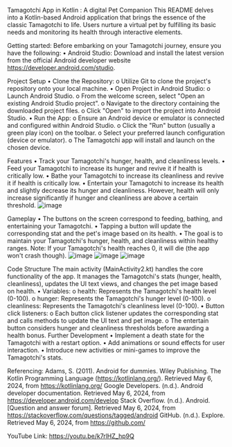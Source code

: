 Tamagotchi App in Kotlin : A digital Pet Companion
This README delves into a Kotlin-based Android application that brings the essence of the classic Tamagotchi to life. Users nurture a virtual pet by fulfilling its basic needs and monitoring its health through interactive elements.

Getting started:
Before embarking on your Tamagotchi journey, ensure you have the following:
•	Android Studio: Download and install the latest version from the official Android developer website https://developer.android.com/studio.

Project Setup
•	Clone the Repository:
o	Utilize Git to clone the project's repository onto your local machine.
•	Open Project in Android Studio:
o	Launch Android Studio.
o	From the welcome screen, select "Open an existing Android Studio project".
o	Navigate to the directory containing the downloaded project files.
o	Click "Open" to import the project into Android Studio.
•	Run the App:
o	Ensure an Android device or emulator is connected and configured within Android Studio.
o	Click the "Run" button (usually a green play icon) on the toolbar.
o	Select your preferred launch configuration (device or emulator).
o	The Tamagotchi app will install and launch on the chosen device.

Features
•	Track your Tamagotchi's hunger, health, and cleanliness levels.
•	Feed your Tamagotchi to increase its hunger and revive it if health is critically low.
•	Bathe your Tamagotchi to increase its cleanliness and revive it if health is critically low.
•	Entertain your Tamagotchi to increase its health and slightly decrease its hunger and cleanliness. However, health will only increase significantly if hunger and cleanliness are above a certain threshold.
![image](https://github.com/TeniqueC/TamagotchiApp/assets/163857386/65c21237-35ff-4b8c-9cb2-cda8f86375dd)

Gameplay 
•	The buttons on the screen correspond to feeding, bathing, and entertaining your Tamagotchi.
•	Tapping a button will update the corresponding stat and the pet's image based on its health.
•	The goal is to maintain your Tamagotchi's hunger, health, and cleanliness within healthy ranges.
Note: If your Tamagotchi's health reaches 0, it will die (the app won't crash though).
![image](https://github.com/TeniqueC/TamagotchiApp/assets/163857386/c004baf9-8f9f-4655-be0e-72c81c2acb9e)
![image](https://github.com/TeniqueC/TamagotchiApp/assets/163857386/fa7df6c8-1deb-4f15-8dc6-42d46f750e4b)
![image](https://github.com/TeniqueC/TamagotchiApp/assets/163857386/3633c5e1-e6a3-44ff-9230-1d2cc62d9aa4)

Code Structure
The main activity (MainActivity2.kt) handles the core functionality of the app. It manages the Tamagotchi's stats (hunger, health, cleanliness), updates the UI text views, and changes the pet image based on health.
•	Variables: 
o	health: Represents the Tamagotchi's health level (0-100).
o	hunger: Represents the Tamagotchi's hunger level (0-100).
o	cleanliness: Represents the Tamagotchi's cleanliness level (0-100).
•	Button click listeners: 
o	Each button click listener updates the corresponding stat and calls methods to update the UI text and pet image.
o	The entertain button considers hunger and cleanliness thresholds before awarding a health bonus.
Further Development
•	Implement a death state for the Tamagotchi with a restart option.
•	Add animations or sound effects for user interaction.
•	Introduce new activities or mini-games to improve the Tamagotchi's stats.

Referencing:
Adams, S. (2011). Android for dummies. Wiley Publishing.
The Kotlin Programming Language (https://kotlinlang.org/). Retrieved May 6, 2024, from https://kotlinlang.org/ 
Google Developers. (n.d.). Android developer documentation. Retrieved May 6, 2024, from https://developer.android.com/develop
Stack Overflow. (n.d.). Android. [Question and answer forum]. Retrieved May 6, 2024, from https://stackoverflow.com/questions/tagged/android
GitHub. (n.d.). Explore. Retrieved May 6, 2024, from https://github.com/ 

YouTube Link: 
https://youtu.be/k7rlHZ_hp9Q

